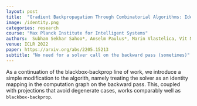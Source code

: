 ```yaml
---
layout: post
title:  "Gradient Backpropagation Through Combinatorial Algorithms: Identity with Projection Works"
image: /identity.png
categories: research
course: "Max Planck Institute for Intelligent Systems"
authors:  Subham Sekhar Sahoo*, Anselm Paulus*, Marin Vlastelica, Vít Musil, Volodymyr Kuleshov, Georg Martius
venue: ICLR 2022
paper: https://arxiv.org/abs/2205.15213
subtitle: "No need for a solver call on the backward pass (sometimes)"
---
```

As a continuation of the blackbox-backprop line of work, we introduce a simple modification to the algorith, namely treating the solver as an identity mapping in the computation graph on the backward pass.
This, coupled with projections that avoid degenerate cases, works comparably well as `blackbox-backprop`.